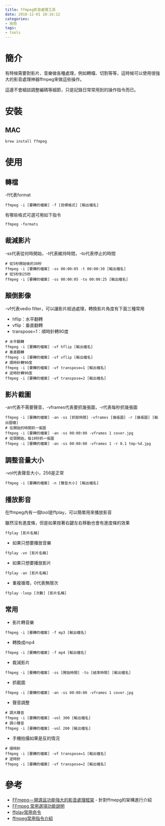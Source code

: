 ```yaml
---
title: ffmpeg影音處理工具
date: 2018-12-01 10:16:12
categories:
- 技術
tags:
- tools
---
```

# 簡介
有時候需要對影片、音樂做各種處理，例如轉檔、切割等等，這時候可以使用很強大的影音處理神器ffmpeg來做這些操作。

這邊不會細談調整編碼等細節，只是記錄日常常用到的操作指令而已。

# 安裝
## MAC
```
brew install ffmpeg
```

# 使用
## 轉檔
-f代表format
```
ffmpeg -i [要轉的檔案] -f [目標格式] [輸出檔名]
```
有哪些格式可選可用如下指令
```
ffmpeg -formats
```
## 裁減影片
-ss代表從何時開始，-t代表維持時間，-to代表停止的時間
```
# 從5秒開始後的30秒
ffmpeg -i [要轉的檔案] -ss 00:00:05 -t 00:00:30 [輸出檔名]
# 從5秒到25秒
ffmpeg -i [要轉的檔案] -ss 00:00:05 -to 00:00:25 [輸出檔名]
```
## 顛倒影像
-vf代表vedio filter，可以讓影片經過處理，轉換影片角度有下面三種常用

* hflip：水平翻轉
* vflip：垂直翻轉
* transpose=1：順時針轉90度
```
# 水平翻轉
ffmpeg -i [要轉的檔案] -vf hflip [輸出檔名]
# 垂直翻轉
ffmpeg -i [要轉的檔案] -vf vflip [輸出檔名]
# 順時針轉90度
ffmpeg -i [要轉的檔案] -vf transpose=1 [輸出檔名]
# 逆時針轉90度
ffmpeg -i [要轉的檔案] -vf transpose=2 [輸出檔名]
```

## 影片截圖
-an代表不需要聲音，-vframes代表要抓幾張圖，-r代表每秒抓幾張圖
```
ffmpeg -i [要轉的檔案] -an -ss [抓取時間] -vframes [幾張圖] -r [幾張圖] [輸出圖檔]
# 在開始的時間抓一張圖
ffmpeg -i [要轉的檔案] -an -ss 00:00:00 -vframes 1 cover.jpg
# 從頭開始，每10秒抓一張圖
ffmpeg -i [要轉的檔案] -an -ss 00:00:00 -vframes 1 -r 0.1 tmp-%d.jpg
```

## 調整音量大小
-vol代表聲音大小，256是正常
```
ffmpeg -i [要轉的檔案] -n [聲音大小] [輸出檔名]
```

## 播放影音
在ffmpeg內有一個tool是ffplay，可以簡單用來播放影音

雖然沒有進度條，但是如果按著右鍵左右移動也會有進度條的效果

```
ffplay [影片名稱]
```

* 如果只想要播放音樂
```
ffplay -vn [影片名稱]
```
* 如果只想要播放影片
```
ffplay -an [影片名稱]
```
* 重複循環，0代表無限次
```
ffplay -loop [次數] [影片名稱]
```

## 常用
* 影片轉音樂
```
ffmpeg -i [要轉的檔案] -f mp3 [輸出檔名]
```
* 轉換成mp4
```
ffmpeg -i [要轉的檔案] -f mp4 [輸出檔名]
```
* 裁減影片
```
ffmpeg -i [要轉的檔案] -ss [開始時間] -to [結束時間] [輸出檔名]
```
* 抓截圖
```
ffmpeg -i [要轉的檔案] -an -ss 00:00:00 -vframes 1 cover.jpg
```
* 聲音調整
```
# 調大聲音
ffmpeg -i [要轉的檔案] -vol 300 [輸出檔名]
# 調小聲音
ffmpeg -i [要轉的檔案] -vol 200 [輸出檔名]
```
* 手機拍攝如果是反的情況
```
# 順時針
ffmpeg -i [要轉的檔案] -vf transpose=1 [輸出檔名]
# 逆時針
ffmpeg -i [要轉的檔案] -vf transpose=2 [輸出檔名]
```

# 參考
* [FFmepg — 開源且功能強大的影音處理框架](https://medium.com/@NorthBei/ffmepg-%E9%96%8B%E6%BA%90%E4%B8%94%E5%8A%9F%E8%83%BD%E5%BC%B7%E5%A4%A7%E7%9A%84%E5%BD%B1%E9%9F%B3%E8%99%95%E7%90%86%E6%A1%86%E6%9E%B6-568f19388103) - 針對ffmepg的架構進行介紹
* [FFmpeg 常用選項功能說明](https://www.mobile01.com/topicdetail.php?f=510&t=4487488)
* [ffplay常用命令](https://hk.saowen.com/a/ef089cf4a8cf6dab94c276a8ee0fb38c13e25d9549c8d3cc89f0c4a9e7bf0b9b)
* [ffmpeg常用指令介紹](http://wilsbur.pixnet.net/blog/post/146836324-ffmpeg%E5%B8%B8%E7%94%A8%E6%8C%87%E4%BB%A4%E4%BB%8B%E7%B4%B9)